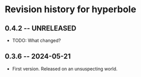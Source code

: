 # Revision history for hyperbole

## 0.4.2 -- UNRELEASED

* TODO: What changed?

## 0.3.6 -- 2024-05-21

* First version. Released on an unsuspecting world.
